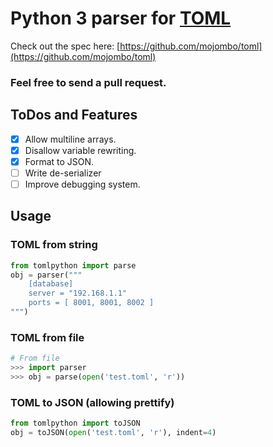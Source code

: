 Python 3 parser for [TOML](https://github.com/mojombo/toml)
=======================

Check out the spec here: [https://github.com/mojombo/toml](https://github.com/mojombo/toml)
### Feel free to send a pull request.

## ToDos and Features
- [x] Allow multiline arrays.
- [x] Disallow variable rewriting.
- [x] Format to JSON.
- [ ] Write de-serializer
- [ ] Improve debugging system.

## Usage
### TOML from string
```python
from tomlpython import parse
obj = parser("""
	[database]
	server = "192.168.1.1"
	ports = [ 8001, 8001, 8002 ]
""")
```
### TOML from file
```python
# From file
>>> import parser
>>> obj = parse(open('test.toml', 'r'))
```
### TOML to JSON (allowing prettify)
```python
from tomlpython import toJSON
obj = toJSON(open('test.toml', 'r'), indent=4)
```



